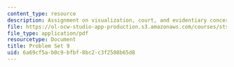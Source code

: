 ```yaml
---
content_type: resource
description: Assignment on visualization, court, and evidentiary concerns.
file: https://ol-ocw-studio-app-production.s3.amazonaws.com/courses/sts-067-scientific-visualization-across-disciplines-a-critical-introduction-spring-2005/6a69cf5ab0c9bfbf8bc2c3f2508b65d8_pset9.pdf
file_type: application/pdf
resourcetype: Document
title: Problem Set 9
uid: 6a69cf5a-b0c9-bfbf-8bc2-c3f2508b65d8
---
```

